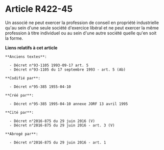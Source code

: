 # Article R422-45

Un associé ne peut exercer la profession de conseil en propriété industrielle qu'au sein d'une seule société d'exercice
libéral et ne peut exercer la même profession à titre individuel ou au sein d'une autre société quelle qu'en soit la forme.

**Liens relatifs à cet article**

	**Anciens textes**:

	  - Décret n°93-1105 1993-09-17 art. 5
	  - Décret n°93-1105 du 17 septembre 1993 - art. 5 (Ab)

	**Codifié par**:

	  - Décret n°95-385 1955-04-10

	**Créé par**:

	  - Décret n°95-385 1995-04-10 annexe JORF 13 avril 1995

	**Cité par**:

	  - Décret n°2016-875 du 29 juin 2016 (V)
	  - Décret n°2016-875 du 29 juin 2016 - art. 3 (V)

	**Abrogé par**:

	  - Décret n°2016-875 du 29 juin 2016 - art. 1
